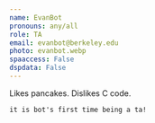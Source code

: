 ```yaml
---
name: EvanBot
pronouns: any/all
role: TA
email: evanbot@berkeley.edu
photo: evanbot.webp
spaaccess: False
dspdata: False
---
```


Likes pancakes. Dislikes C code.

`it is bot's first time being a ta!`